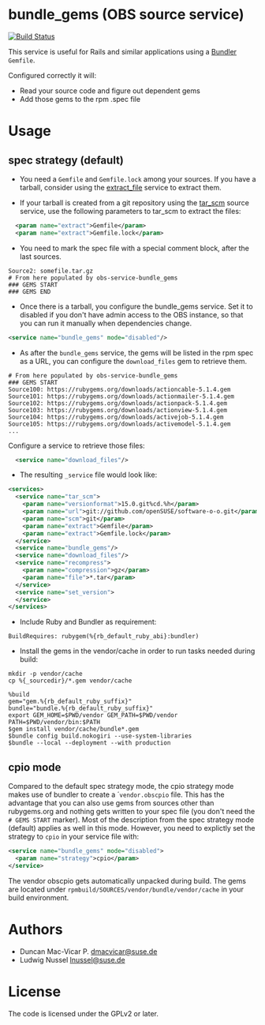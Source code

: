 
# bundle_gems (OBS source service)

[![Build Status](https://travis-ci.org/openSUSE/obs-service-bundle_gems.svg?branch=master)](https://travis-ci.org/openSUSE/obs-service-bundle_gems)

This service is useful for Rails and similar applications using a [Bundler]() `Gemfile`.

Configured correctly it will:

* Read your source code and figure out dependent gems
* Add those gems to the rpm .spec file

# Usage

## spec strategy (default)

* You need a `Gemfile` and `Gemfile.lock` among your sources. If you have a tarball, consider using
  the [extract_file](https://github.com/openSUSE/obs-service-extract_file) service to extract them.
  
* If your tarball is created from a git repository using the [tar_scm](https://github.com/openSUSE/obs-service-tar_scm) source service, use the following parameters to tar_scm to extract the files:

```xml
  <param name="extract">Gemfile</param>
  <param name="extract">Gemfile.lock</param>
```

* You need to mark the spec file with a special comment block, after the last sources.

```
Source2: somefile.tar.gz
# From here populated by obs-service-bundle_gems
### GEMS START
### GEMS END
```

* Once there is a tarball, you configure the bundle_gems service. Set it to disabled if you don't have admin access to the OBS instance, so that you can run it manually when dependencies change.

```xml
<service name="bundle_gems" mode="disabled"/>
```

* As after the `bundle_gems` service, the gems will be listed in the rpm spec as a URL, you can configure the `download_files` gem to retrieve them.

```
# From here populated by obs-service-bundle_gems
### GEMS START
Source100: https://rubygems.org/downloads/actioncable-5.1.4.gem
Source101: https://rubygems.org/downloads/actionmailer-5.1.4.gem
Source102: https://rubygems.org/downloads/actionpack-5.1.4.gem
Source103: https://rubygems.org/downloads/actionview-5.1.4.gem
Source104: https://rubygems.org/downloads/activejob-5.1.4.gem
Source105: https://rubygems.org/downloads/activemodel-5.1.4.gem
...
```

Configure a service to retrieve those files:

```xml
  <service name="download_files"/>
```

* The resulting `_service` file would look like:

```xml
<services>
  <service name="tar_scm">
    <param name="versionformat">15.0.git%cd.%h</param>
    <param name="url">git://github.com/openSUSE/software-o-o.git</param>
    <param name="scm">git</param>
    <param name="extract">Gemfile</param>
    <param name="extract">Gemfile.lock</param>
  </service>
  <service name="bundle_gems"/>
  <service name="download_files"/>
  <service name="recompress">
    <param name="compression">gz</param>
    <param name="file">*.tar</param>
  </service>
  <service name="set_version">
  </service>
</services>
```

* Include Ruby and Bundler as requirement:

```
BuildRequires: rubygem(%{rb_default_ruby_abi}:bundler)
```

* Install the gems in the vendor/cache in order to run tasks needed during build:

```
mkdir -p vendor/cache
cp %{_sourcedir}/*.gem vendor/cache

%build
gem="gem.%{rb_default_ruby_suffix}"
bundle="bundle.%{rb_default_ruby_suffix}"
export GEM_HOME=$PWD/vendor GEM_PATH=$PWD/vendor PATH=$PWD/vendor/bin:$PATH
$gem install vendor/cache/bundle*.gem
$bundle config build.nokogiri --use-system-libraries
$bundle --local --deployment --with production
```

## cpio mode
Compared to the default spec strategy mode, the cpio strategy mode makes use of bundler to create a ´``vendor.obscpio`` file.
This has the advantage that you can also use gems from sources other than rubygems.org and nothing gets written to your spec file (you don't need the ```# GEMS START``` marker).
Most of the description from the spec strategy mode (default) applies as well in this mode.
However, you need to explictly set the strategy to `cpio` in your service file with:

```xml
<service name="bundle_gems" mode="disabled">
  <param name="strategy">cpio</param>
</service>
```

The vendor obscpio gets automatically unpacked during build. The gems are located under ``rpmbuild/SOURCES/vendor/bundle/vendor/cache`` in your build environment.

# Authors

* Duncan Mac-Vicar P. <dmacvicar@suse.de>
* Ludwig Nussel <lnussel@suse.de>

# License

The code is licensed under the GPLv2 or later.
